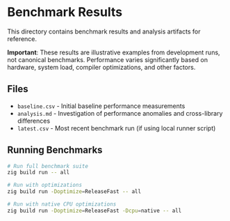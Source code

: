 # Benchmark Results

This directory contains benchmark results and analysis artifacts for reference.

**Important**: These results are illustrative examples from development runs, not canonical benchmarks. Performance varies significantly based on hardware, system load, compiler optimizations, and other factors.

## Files

- `baseline.csv` - Initial baseline performance measurements
- `analysis.md` - Investigation of performance anomalies and cross-library differences
- `latest.csv` - Most recent benchmark run (if using local runner script)

## Running Benchmarks

```bash
# Run full benchmark suite
zig build run -- all

# Run with optimizations
zig build run -Doptimize=ReleaseFast -- all

# Run with native CPU optimizations
zig build run -Doptimize=ReleaseFast -Dcpu=native -- all
```